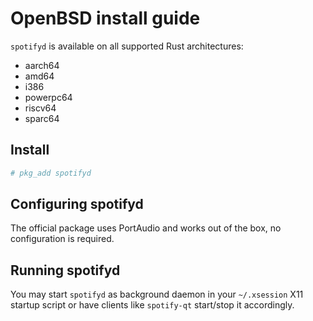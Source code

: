 # OpenBSD install guide

`spotifyd` is available on all supported Rust architectures:

* aarch64
* amd64
* i386
* powerpc64
* riscv64
* sparc64

## Install

```sh
# pkg_add spotifyd
```

## Configuring spotifyd

The official package uses PortAudio and works out of the box, no configuration is required.

## Running spotifyd

You may start `spotifyd` as background daemon in your `~/.xsession` X11 startup script
or have clients like `spotify-qt` start/stop it accordingly.
